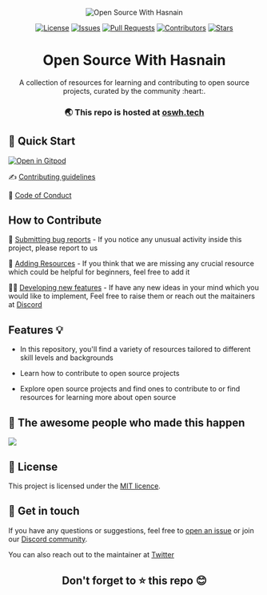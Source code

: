 <p align="center">
  <img src="https://ik.imagekit.io/1cw2zpbjy/OSWH/New_Project_header.png?updatedAt=1674799323135" alt="Open Source With Hasnain">
</p>
<p align="center">
  <a href="https://github.com/hasnainmakada-99/Open-Source-With-Hasnain/blob/main/LICENSE"><img src="https://img.shields.io/github/license/hasnainmakada-99/Open-Source-With-Hasnain" alt="License"></a>
  <a href="https://github.com/hasnainmakada-99/Open-Source-With-Hasnain/issues"><img src="https://img.shields.io/github/issues/hasnainmakada-99/Open-Source-With-Hasnain" alt="Issues"></a>
  <a href="https://github.com/hasnainmakada-99/Open-Source-With-Hasnain/pulls"><img src="https://img.shields.io/github/issues-pr/hasnainmakada-99/Open-Source-With-Hasnain" alt="Pull Requests"></a>
  <a href="https://github.com/hasnainmakada-99/Open-Source-With-Hasnain/graphs/contributors"><img src="https://img.shields.io/github/contributors/hasnainmakada-99/Open-Source-With-Hasnain" alt="Contributors"></a>
  <a href="https://github.com/hasnainmakada-99/Open-Source-With-Hasnain">
  <img src="https://img.shields.io/github/stars/hasnainmakada-99/Open-Source-With-Hasnain?style=social" alt="Stars"/>
  </a>
</p>
<h1 align="center"><b>Open Source With Hasnain</b></h2>
<p align="center">
  A collection of resources for learning and contributing to open source projects, curated by the community :heart:.
</p>

<h3 align="center">🌏 This repo is hosted at <a href="https://oswh.tech">oswh.tech</a></h3>

## 🚀 Quick Start

[![Open in Gitpod](https://gitpod.io/button/open-in-gitpod.svg "Open In Gitpod")](https://gitpod.io/#https://github.com/hasnainmakada-99/Open-Source-With-Hasnain)

✍️ [Contributing guidelines](https://github.com/hasnainmakada-99/Open-Source-With-Hasnain/blob/main/Contributing.md)

📃 [Code of Conduct](https://github.com/hasnainmakada-99/Open-Source-With-Hasnain/blob/main/.github/CODE_OF_CONDUCT.md)

## How to Contribute

:bug: [Submitting bug reports](https://github.com/hasnainmakada-99/Open-Source-With-Hasnain/issues/new/choose) - If you notice any unusual activity inside this project, please report to us 

:memo: [Adding Resources](https://oswh.tech/#/how-to-add-resources) - If you think that we are missing any crucial resource which could be helpful for beginners, feel free to add it

:technologist: [Developing new features](https://github.com/hasnainmakada-99/Open-Source-With-Hasnain/issues) - If have any new ideas in your mind which you would like to implement, Feel free to raise them or reach out the maitainers at [Discord](https://discord.gg/d3uzRXFG9h) 

## Features 💡

- In this repository, you'll find a variety of resources tailored to different skill levels and backgrounds

- Learn how to contribute to open source projects

- Explore open source projects and find ones to contribute to or find resources for learning more about open source

## 🎉 The awesome people who made this happen

<a href="https://github.com/hasnainmakada-99/Open-Source-With-Hasnain/blob/main/Contributors.md">
  <img src="https://contributors-img.web.app/image?repo=hasnainmakada-99/Open-Source-With-Hasnain"/>
</a>

## 📝 License
This project is licensed under the [MIT licence](https://github.com/hasnainmakada-99/Open-Source-With-Hasnain/blob/main/LICENCE).


## 💬 Get in touch

If you have any questions or suggestions, feel free to [open an issue](https://github.com/hasnainmakada-99/Open-Source-With-Hasnain/issues/new/choose) or join our [Discord community](https://discord.com/invite/ERTNmajnKE).

You can also reach out to the maintainer at [Twitter](https://twitter.com/Hasnain_Makada)

<h2 align="center">Don't forget to ⭐ this repo 😊</h2>

